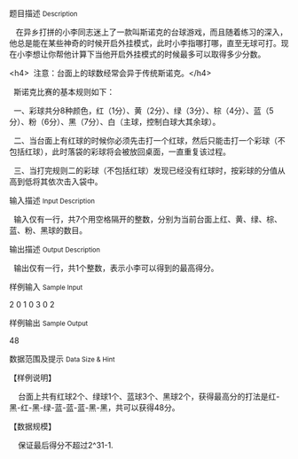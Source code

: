 <div class="panel panel-default">
<div class="area-title">
<span>
题目描述
<small>Description</small>
</span></div>
<div class="panel-body">

<p><span style="">   在异乡打拼的小李同志迷上了一款叫斯诺克的台球游戏，而且随着练习的深入，他总是能在某些神奇的时候开启外挂模式，此时小李指哪打哪，直至无球可打。现在小李想让你帮他计算下当他开启外挂模式的时候最多可以取得多少分数。</span></p>&lt;h4&gt;<span style="">  注意：台面上的球数经常会<span style=""></span>异于传统斯诺克。</span>&lt;/h4&gt;<p><span style="">  斯诺克比赛的基本规则如下：</span></p><p><span style="">  一、彩球共分8种颜色，红（1分）、黄（2分）、绿（3分）、棕（4分）、蓝（5分）、粉（6分）、黑（7分）、白（主球，控制白球大其余球）。</span></p><p><span style="">  二、当台面上有红球的时候你必须先击打一个红球，然后只能击打一个彩球（不包括红球），此时落袋的彩球将会被放回桌面，一直重复该过程。</span></p><p><span style="">  三、当打完规则二的彩球（不包括红球）发现已经没有红球时，按彩球的分值从高到低将其依次击入袋中。</span></p>

</div>
</div>

<div class="panel panel-default">
<div class="area-title">
<span>
输入描述
<small>Input Description</small>
</span></div>
<div class="panel-body">
<p>  输入仅有一行，共7个用空格隔开的整数，分别为当前台面上红、黄、绿、棕、蓝、粉、黑球的数目。</p>

</div>
</div>
<div  class="panel panel-default">
<div class="area-title">
<span>
输出描述
<small>Output Description</small>
</span></div>
<div class="panel-body">

<p>&nbsp; 输出仅有一行，共1个整数，表示小李可以得到的最高得分。<br/></p>

</div>
</div>


<div class="panel panel-default">
<div class="area-title">
<span>
样例输入
<small>Sample Input</small>
</span></div>
<div class="panel-body">
<p>2 0 1 0 3 0 2</p>

</div>
</div>

<div class="panel panel-default">
<div class="area-title">
<span>
样例输出
<small>Sample Output</small>
</span></div>
<div class="panel-body">
<p>48</p>

</div>
</div>

<div class="panel panel-default">
<div class="area-title">
<span>
数据范围及提示
<small>Data Size & Hint</small>
</span></div>
<div class="panel-body">
<p>【样例说明】<br></p><p>    台面上共有红球2个、绿球1个、蓝球3个、黑球2个，获得最高分的打法是红-黑-红-黑-绿-蓝-蓝-蓝-黑-黑，共可以获得48分。</p><p>【数据规模】</p><p>    保证最后得分不超过2^31-1.</p>
</div>
</div>